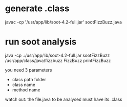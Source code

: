 # generate .class
javac -cp '/usr/app/lib/soot-4.2-full.jar'  sootFizzBuzz.java

# run soot analysis
java -cp .:/usr/app/lib/soot-4.2-full.jar sootFizzBuzz /usr/app/class/java/fizzbuzz FizzBuzz printFizzBuzz

you need 3 parameters

- class path folder
- class name
- method name

watch out: the file.java to be analysed must have its .class